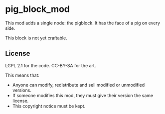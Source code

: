 # pig_block_mod

This mod adds a single node: the pigblock.
It has the face of a pig on every side.

This block is not yet craftable.

## License
LGPL 2.1 for the code.
CC-BY-SA  for the art.

This means that:
* Anyone can modify, redistribute and sell modified or unmodified versions.
* If someone modifies this mod, they must give their version the same license.
* This copyright notice must be kept.
